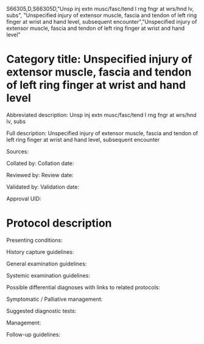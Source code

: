 S66305,D,S66305D,"Unsp inj extn musc/fasc/tend l rng fngr at wrs/hnd lv, subs", "Unspecified injury of extensor muscle, fascia and tendon of left ring finger at wrist and hand level, subsequent encounter","Unspecified injury of extensor muscle, fascia and tendon of left ring finger at wrist and hand level"
# Category title: Unspecified injury of extensor muscle, fascia and tendon of left ring finger at wrist and hand level

Abbreviated description: Unsp inj extn musc/fasc/tend l rng fngr at wrs/hnd lv, subs

Full description: Unspecified injury of extensor muscle, fascia and tendon of left ring finger at wrist and hand level, subsequent encounter

Sources:

Collated by:
Collation date:

Reviewed by:
Review date:

Validated by:
Validation date:

Approval UID:

# Protocol description

Presenting conditions:

History capture guidelines:

General examination guidelines:

Systemic examination guidelines:

Possible differential diagnoses with links to related protocols:

Symptomatic / Palliative management:

Suggested diagnostic tests:

Management:

Follow-up guidelines:
